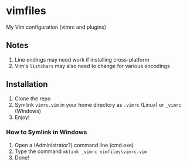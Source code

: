 # vimfiles
My Vim configuration (vimrc and plugins)

## Notes
1. Line endings may need work if installing cross-platform
2. Vim's `listchars` may also need to change for various encodings

## Installation
1. Clone the repo
2. Symlink `vimrc.vim` in your home directory as `.vimrc` (Linux) or `_vimrc` (Windows)
3. Enjoy!

### How to Symlink in Windows
1. Open a (Administrator?) command line (cmd.exe)
2. Type the command `mklink _vimrc vimfiles\vimrc.vim`
3. Done!
